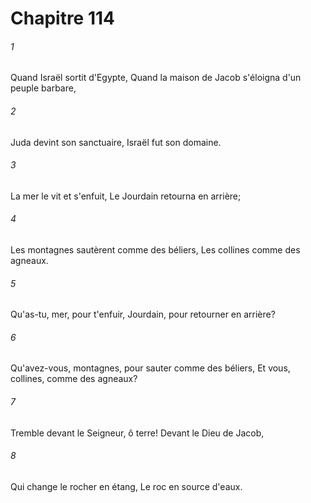 # Chapitre 114

###### 1
Quand Israël sortit d'Egypte, Quand la maison de Jacob s'éloigna d'un peuple barbare,
###### 2
Juda devint son sanctuaire, Israël fut son domaine.
###### 3
La mer le vit et s'enfuit, Le Jourdain retourna en arrière;
###### 4
Les montagnes sautèrent comme des béliers, Les collines comme des agneaux.
###### 5
Qu'as-tu, mer, pour t'enfuir, Jourdain, pour retourner en arrière?
###### 6
Qu'avez-vous, montagnes, pour sauter comme des béliers, Et vous, collines, comme des agneaux?
###### 7
Tremble devant le Seigneur, ô terre! Devant le Dieu de Jacob,
###### 8
Qui change le rocher en étang, Le roc en source d'eaux.
